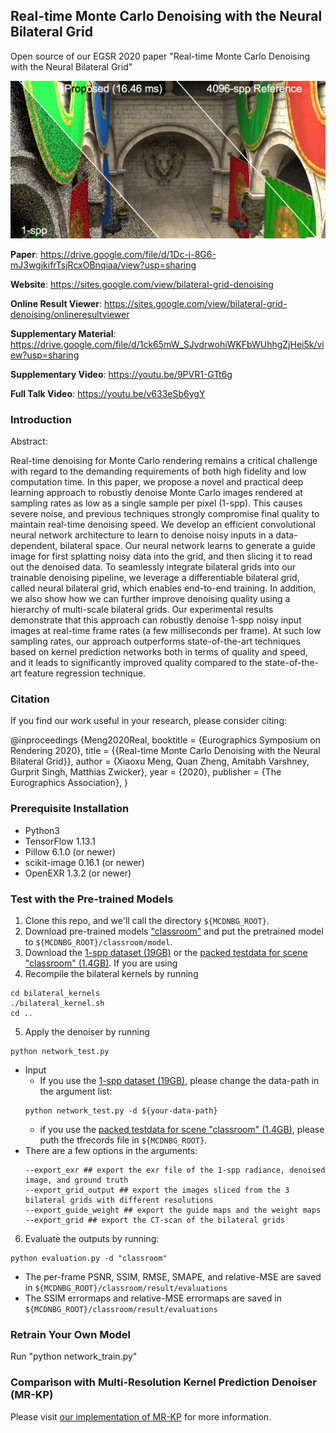 ## Real-time Monte Carlo Denoising with the Neural Bilateral Grid
Open source of our EGSR 2020 paper "Real-time Monte Carlo Denoising with the Neural Bilateral Grid"

![prediction example](TeaserImages_1280x640.png)

**Paper**: https://drive.google.com/file/d/1Dc-j-8G6-mJ3wgjkifrTsjRcxOBnqiaa/view?usp=sharing

**Website**: https://sites.google.com/view/bilateral-grid-denoising

**Online Result Viewer**: https://sites.google.com/view/bilateral-grid-denoising/onlineresultviewer

**Supplementary Material**: https://drive.google.com/file/d/1ck65mW_SJvdrwohiWKFbWUhhgZjHei5k/view?usp=sharing

**Supplementary Video**: https://youtu.be/9PVR1-GTt6g

**Full Talk Video**: https://youtu.be/v633eSb6ygY

### Introduction
Abstract:

Real-time denoising for Monte Carlo rendering remains a critical challenge with regard to the demanding requirements of both high fidelity and low computation time. In this paper, we propose a novel and practical deep learning approach to robustly denoise Monte Carlo images rendered at sampling rates as low as a single sample per pixel (1-spp). This causes severe noise, and previous techniques strongly compromise final quality to maintain real-time denoising speed. We develop an efficient convolutional neural network architecture to learn to denoise noisy inputs in a data-dependent, bilateral space. Our neural network learns to generate a guide image for first splatting noisy data into the grid, and then slicing it to read out the denoised data. To seamlessly integrate bilateral grids into our trainable denoising pipeline, we leverage a differentiable bilateral grid, called neural bilateral grid, which enables end-to-end training. In addition, we also show how we can further improve denoising quality using a hierarchy of multi-scale bilateral grids. Our experimental results demonstrate that this approach can robustly denoise 1-spp noisy input images at real-time frame rates (a few milliseconds per frame). At such low sampling rates, our approach outperforms state-of-the-art techniques based on kernel prediction networks both in terms of quality and speed, and it leads to significantly improved quality compared to the state-of-the-art feature regression technique.

### Citation
If you find our work useful in your research, please consider citing:

  @inproceedings {Meng2020Real,
  booktitle = {Eurographics Symposium on Rendering 2020},
  title = {{Real-time Monte Carlo Denoising with the Neural Bilateral Grid}},
  author = {Xiaoxu Meng, Quan Zheng, Amitabh Varshney, Gurprit Singh, Matthias Zwicker},
  year = {2020},
  publisher = {The Eurographics Association},
  }

### Prerequisite Installation
* Python3
* TensorFlow 1.13.1
* Pillow 6.1.0 (or newer)
* scikit-image 0.16.1 (or newer)
* OpenEXR 1.3.2 (or newer)

### Test with the Pre-trained Models
1. Clone this repo, and we'll call the directory `${MCDNBG_ROOT}`.
2. Download pre-trained models ["classroom"](https://www.dropbox.com/sh/8o7yijfc6rvba16/AADVi0wNoLrRbSgPBIvgcftsa?dl=0) and put the pretrained model to `${MCDNBG_ROOT}/classroom/model`.
3. Download the [1-spp dataset (19GB)](https://etsin.fairdata.fi/dataset/0ab24b68-4658-4259-9f1d-3150be898c63/data) or the [packed testdata for scene "classroom" (1.4GB)](https://www.dropbox.com/s/i8lqh6ezzeymwr9/bw_data_128x128_1scenes_60ips_50ppi_test.tfrecords?dl=0).
If you are using 
4. Recompile the bilateral kernels by running
```
cd bilateral_kernels
./bilateral_kernel.sh
cd ..
```
5. Apply the denoiser by running
```
python network_test.py
```
   - Input
     - If you use the [1-spp dataset (19GB)](https://etsin.fairdata.fi/dataset/0ab24b68-4658-4259-9f1d-3150be898c63/data), please change the data-path in the argument list:
     ```
     python network_test.py -d ${your-data-path}
     ```
     - if you use the [packed testdata for scene "classroom" (1.4GB)](https://www.dropbox.com/s/i8lqh6ezzeymwr9/bw_data_128x128_1scenes_60ips_50ppi_test.tfrecords?dl=0), please puth the tfrecords file in `${MCDNBG_ROOT}`.
   - There are a few options in the arguments:
     ```
     --export_exr ## export the exr file of the 1-spp radiance, denoised image, and ground truth
     --export_grid_output ## export the images sliced from the 3 bilateral grids with different resolutions
     --export_guide_weight ## export the guide maps and the weight maps
     --export_grid ## export the CT-scan of the bilateral grids
     ```
6. Evaluate the outputs by running:
```
python evaluation.py -d "classroom"
```
   - The per-frame PSNR, SSIM, RMSE, SMAPE, and relative-MSE are saved in `${MCDNBG_ROOT}/classroom/result/evaluations`
   - The SSIM errormaps and relative-MSE errormaps are saved in `${MCDNBG_ROOT}/classroom/result/evaluations`

### Retrain Your Own Model
Run "python network_train.py"

### Comparison with Multi-Resolution Kernel Prediction Denoiser (MR-KP)
Please visit [our implementation of MR-KP](https://github.com/xmeng525/MultiResolutionKernelPredictionCNN) for more information.
